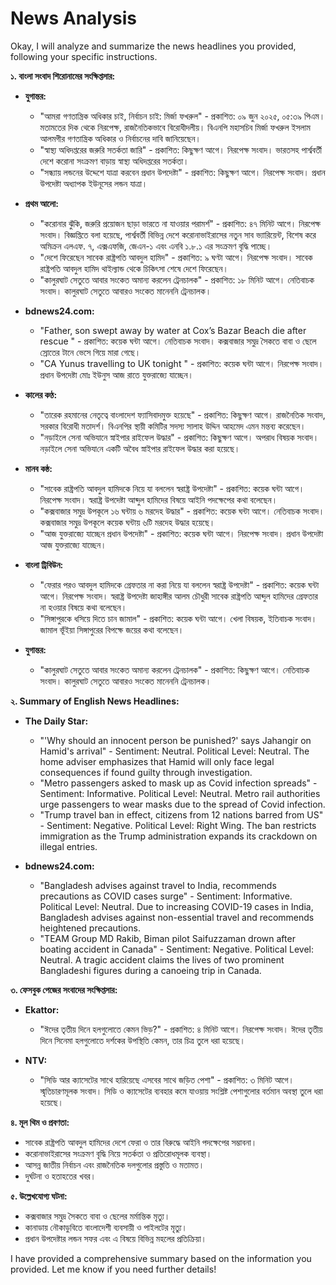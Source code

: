 # News Analysis

Okay, I will analyze and summarize the news headlines you provided, following your specific instructions.
                
**১. বাংলা সংবাদ শিরোনামের সংক্ষিপ্তসার:**
                
*   **যুগান্তর:**
    *   "আমরা গণতান্ত্রিক অধিকার চাই, নির্বাচন চাই: মির্জা ফখরুল" - প্রকাশিত: ০৯ জুন ২০২৫, ০৫:৩৯ পিএম। মতামতের দিক থেকে নিরপেক্ষ, রাজনৈতিকভাবে বিরোধীদলীয়। বিএনপি মহাসচিব মির্জা ফখরুল ইসলাম আলমগীর গণতান্ত্রিক অধিকার ও নির্বাচনের দাবি জানিয়েছেন।
    *   "স্বাস্থ্য অধিদপ্তরের জরুরি সতর্কতা জারি" - প্রকাশিত: কিছুক্ষণ আগে। নিরপেক্ষ সংবাদ। ভারতসহ পার্শ্ববর্তী দেশে করোনা সংক্রমণ বাড়ায় স্বাস্থ্য অধিদপ্তরের সতর্কতা।
    *   "সন্ধ্যায় লন্ডনের উদ্দেশে যাত্রা করবেন প্রধান উপদেষ্টা" - প্রকাশিত: কিছুক্ষণ আগে। নিরপেক্ষ সংবাদ। প্রধান উপদেষ্টা অধ্যাপক ইউনূসের লন্ডন যাত্রা।

*   **প্রথম আলো:**
    *    "করোনার ঝুঁকি, জরুরি প্রয়োজন ছাড়া ভারতে না যাওয়ার পরামর্শ" - প্রকাশিত: ৪৭ মিনিট আগে। নিরপেক্ষ সংবাদ। বিজ্ঞপ্তিতে বলা হয়েছে, পার্শ্ববর্তী বিভিন্ন দেশে করোনাভাইরাসের নতুন সাব ভ্যারিয়েন্ট, বিশেষ করে অমিক্রন এলএফ. ৭, এক্সএফজি, জেএন-১ এবং এনবি ১.৮.১ এর সংক্রমণ বৃদ্ধি পাচ্ছে।
    *   "দেশে ফিরেছেন সাবেক রাষ্ট্রপতি আবদুল হামিদ" - প্রকাশিত: ৯ ঘণ্টা আগে। নিরপেক্ষ সংবাদ। সাবেক রাষ্ট্রপতি আবদুল হামিদ থাইল্যান্ড থেকে চিকিৎসা শেষে দেশে ফিরেছেন।
    *   "কালুরঘাট সেতুতে আবার সংকেত অমান্য করলেন ট্রেনচালক" - প্রকাশিত: ১৮ মিনিট আগে। নেতিবাচক সংবাদ। কালুরঘাট সেতুতে আবারও সংকেত মানেননি ট্রেনচালক।

*   **bdnews24.com:**
    *   "Father, son swept away by water at Cox’s Bazar Beach die after rescue " - প্রকাশিত: কয়েক ঘন্টা আগে। নেতিবাচক সংবাদ। কক্সবাজার সমুদ্র সৈকতে বাবা ও ছেলে স্রোতের টানে ভেসে গিয়ে মারা গেছে।
    *   "CA Yunus travelling to UK tonight " - প্রকাশিত: কয়েক ঘন্টা আগে। নিরপেক্ষ সংবাদ। প্রধান উপদেষ্টা মোঃ ইউনুস আজ রাতে যুক্তরাজ্যে যাচ্ছেন।

*   **কালের কণ্ঠ:**
    *   "তারেক রহমানের নেতৃত্বে বাংলাদেশ ফ্যাসিবাদমুক্ত হয়েছে" - প্রকাশিত: কিছুক্ষণ আগে। রাজনৈতিক সংবাদ, সরকার বিরোধী মতাদর্শ। বিএন‌পির স্থায়ী ক‌মি‌টির সদস্য সালাহ উদ্দিন আহমেদ এমন মন্তব্য করেছেন।
    *   "নড়াইলে সেনা অভিযানে স্নাইপার রাইফেল উদ্ধার" - প্রকাশিত: কিছুক্ষণ আগে। অপরাধ বিষয়ক সংবাদ। নড়াইলে সেনা অ‌ভিযা‌নে এক‌টি অবৈধ স্নাইপার রাইফেল উদ্ধার করা হয়েছে।

*   **মানব কন্ঠ:**
    *   "সাবেক রাষ্ট্রপতি আবদুল হামিদকে নিয়ে যা বললেন স্বরাষ্ট্র উপদেষ্টা" - প্রকাশিত: কয়েক ঘন্টা আগে। নিরপেক্ষ সংবাদ। স্বরাষ্ট্র উপদেষ্টা আব্দুল হামিদের বিষয়ে আইনি পদক্ষেপের কথা বলেছেন।
    *    "কক্সবাজার সমুদ্র উপকূলে ১৬ ঘন্টায় ৬ মরদেহ উদ্ধার" - প্রকাশিত: কয়েক ঘন্টা আগে। নেতিবাচক সংবাদ। কক্সবাজার সমুদ্র উপকূলে কয়েক ঘন্টায় ৬টি মরদেহ উদ্ধার হয়েছে।
    *    "আজ যুক্তরাজ্যে যাচ্ছেন প্রধান উপদেষ্টা" - প্রকাশিত: কয়েক ঘন্টা আগে। নিরপেক্ষ সংবাদ। প্রধান উপদেষ্টা আজ যুক্তরাজ্যে যাচ্ছেন।

*   **বাংলা ট্রিবিউন:**
    *   "ফেরার পরও আবদুল হামিদকে গ্রেফতার না করা নিয়ে যা বললেন স্বরাষ্ট্র উপদেষ্টা" - প্রকাশিত: কয়েক ঘন্টা আগে। নিরপেক্ষ সংবাদ। স্বরাষ্ট্র উপদেষ্টা জাহাঙ্গীর আলম চৌধুরী সাবেক রাষ্ট্রপতি আব্দুল হামিদের গ্রেফতার না হওয়ার বিষয়ে কথা বলেছেন।
    *   "সিঙ্গাপুরকে ধসিয়ে দিতে চান জামাল" - প্রকাশিত: কয়েক ঘন্টা আগে। খেলা বিষয়ক, ইতিবাচক সংবাদ। জামাল ভূঁইয়া সিঙ্গাপুরের বিপক্ষে জয়ের কথা বলেছেন।

*   **যুগান্তর:**
    *   "কালুরঘাট সেতুতে আবার সংকেত অমান্য করলেন ট্রেনচালক" - প্রকাশিত: কিছুক্ষণ আগে। নেতিবাচক সংবাদ। কালুরঘাট সেতুতে আবারও সংকেত মানেননি ট্রেনচালক।

**২. Summary of English News Headlines:**

*   **The Daily Star:**
    *   "'Why should an innocent person be punished?' says Jahangir on Hamid's arrival" - Sentiment: Neutral. Political Level: Neutral. The home adviser emphasizes that Hamid will only face legal consequences if found guilty through investigation.
    *   "Metro passengers asked to mask up as Covid infection spreads" - Sentiment: Informative. Political Level: Neutral. Metro rail authorities urge passengers to wear masks due to the spread of Covid infection.
    *   "Trump travel ban in effect, citizens from 12 nations barred from US" - Sentiment: Negative. Political Level: Right Wing. The ban restricts immigration as the Trump administration expands its crackdown on illegal entries.

*   **bdnews24.com:**
    *   "Bangladesh advises against travel to India, recommends precautions as COVID cases surge" - Sentiment: Informative. Political Level: Neutral. Due to increasing COVID-19 cases in India, Bangladesh advises against non-essential travel and recommends heightened precautions.
    *   "TEAM Group MD Rakib, Biman pilot Saifuzzaman drown after boating accident in Canada" - Sentiment: Negative. Political Level: Neutral. A tragic accident claims the lives of two prominent Bangladeshi figures during a canoeing trip in Canada.

**৩. ফেসবুক পেজের সংবাদের সংক্ষিপ্তসার:**

*   **Ekattor:**
    *   "ঈদের তৃতীয় দিনে হলগুলোতে কেমন ভিড়?" - প্রকাশিত: ৪ মিনিট আগে। নিরপেক্ষ সংবাদ। ঈদের তৃতীয় দিনে সিনেমা হলগুলোতে দর্শকের উপস্থিতি কেমন, তার চিত্র তুলে ধরা হয়েছে।

*   **NTV:**
    *   "সিডি আর ক্যাসেটের সাথে হারিয়েছে এসবের সাথে জড়িত পেশা" - প্রকাশিত: ৩ মিনিট আগে। স্মৃতিচারণমূলক সংবাদ। সিডি ও ক্যাসেটের ব্যবহার কমে যাওয়ায় সংশ্লিষ্ট পেশাগুলোর বর্তমান অবস্থা তুলে ধরা হয়েছে।

**৪. মূল থিম ও প্রবণতা:**

*   সাবেক রাষ্ট্রপতি আবদুল হামিদের দেশে ফেরা ও তার বিরুদ্ধে আইনি পদক্ষেপের সম্ভাবনা।
*   করোনাভাইরাসের সংক্রমণ বৃদ্ধি নিয়ে সতর্কতা ও প্রতিরোধমূলক ব্যবস্থা।
*   আসন্ন জাতীয় নির্বাচন এবং রাজনৈতিক দলগুলোর প্রস্তুতি ও মতামত।
*   দুর্ঘটনা ও হতাহতের খবর।

**৫. উল্লেখযোগ্য ঘটনা:**

*   কক্সবাজার সমুদ্র সৈকতে বাবা ও ছেলের মর্মান্তিক মৃত্যু।
*   কানাডায় নৌকাডুবিতে বাংলাদেশী ব্যবসায়ী ও পাইলটের মৃত্যু।
*   প্রধান উপদেষ্টার লন্ডন সফর এবং এ বিষয়ে বিভিন্ন মহলের প্রতিক্রিয়া।

I have provided a comprehensive summary based on the information you provided. Let me know if you need further details!
